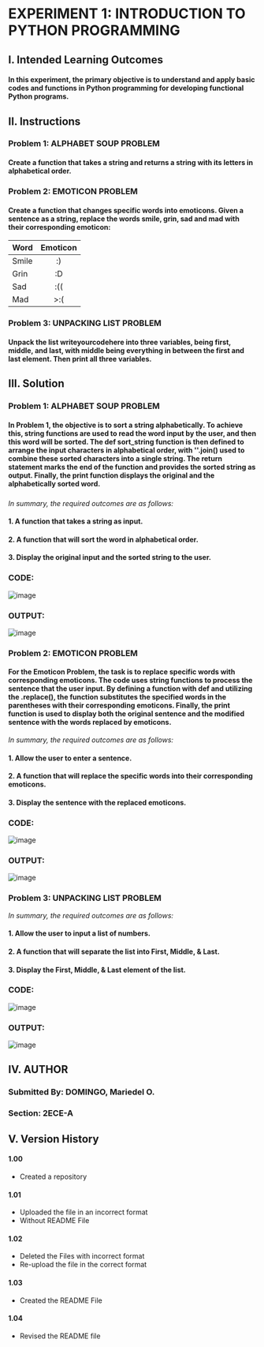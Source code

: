 # EXPERIMENT 1: INTRODUCTION TO PYTHON PROGRAMMING
## I. Intended Learning Outcomes
#### In this experiment, the primary objective is to understand and apply basic codes and functions in Python programming for developing functional Python programs.
## II. Instructions
### Problem 1: ALPHABET SOUP PROBLEM
#### Create a function that takes a string and returns a string with its letters in alphabetical order.
### Problem 2: EMOTICON PROBLEM
#### Create a function that changes specific words into emoticons. Given a sentence as a string, replace the words smile, grin, sad and mad with their corresponding emoticon:
| Word          | Emoticon      | 
| ------------- |:-------------:| 
| Smile         |       :)      | 
| Grin          |       :D      |  
| Sad           |       :((     | 
| Mad           |      >:(      | 
### Problem 3: UNPACKING LIST PROBLEM
#### Unpack the list writeyourcodehere into three variables, being first, middle, and last, with middle being everything in between the first and last element. Then print all three variables.
## III. Solution
### Problem 1: ALPHABET SOUP PROBLEM
#### In Problem 1, the objective is to sort a string alphabetically. To achieve this, string functions are used to read the word input by the user, and then this word will be sorted. The def sort_string function is then defined to arrange the input characters in alphabetical order, with ''.join() used to combine these sorted characters into a single string. The return statement marks the end of the function and provides the sorted string as output. Finally, the print function displays the original and the alphabetically sorted word.
###
_In summary, the required outcomes are as follows:_
#### 1. A function that takes a string as input.
#### 2. A function that will sort the word in alphabetical order.
#### 3. Display the original input and the sorted string to the user.
###
### CODE:
![image](https://github.com/user-attachments/assets/9adb9c9f-a0b3-4343-b5dd-558d9ef6420d)
###
### OUTPUT:
![image](https://github.com/user-attachments/assets/ef55468e-0cf4-4812-928e-4db21c6d5b7b)
### Problem 2: EMOTICON PROBLEM
#### For the Emoticon Problem, the task is to replace specific words with corresponding emoticons. The code uses string functions to process the sentence that the user input. By defining a function with def and utilizing the .replace(), the function substitutes the specified words in the parentheses with their corresponding emoticons. Finally, the print function is used to display both the original sentence and the modified sentence with the words replaced by emoticons.
_In summary, the required outcomes are as follows:_
#### 1. Allow the user to enter a sentence.
#### 2. A function that will replace the specific words into their corresponding emoticons.
#### 3. Display the sentence with the replaced emoticons.
###
### CODE:
![image](https://github.com/user-attachments/assets/e44c54a2-4efc-4477-912d-3978a25bfd6a)
###
### OUTPUT:
![image](https://github.com/user-attachments/assets/8008c4c5-aa72-4ff3-b87e-b16b282d052e)
### Problem 3:  UNPACKING LIST PROBLEM
_In summary, the required outcomes are as follows:_
#### 1. Allow the user to input a list of numbers.
#### 2. A function that will separate the list into First, Middle, & Last.
#### 3. Display the First, Middle, & Last element of the list.
###
### CODE:
![image](https://github.com/user-attachments/assets/4ab0bf43-2d9b-4e19-94ac-947a2cdbf8f2)
###
### OUTPUT:
![image](https://github.com/user-attachments/assets/917ca207-4f41-4877-b4ba-b2ed0707a61e)
###
## IV. AUTHOR
### Submitted By: DOMINGO, Mariedel O.  
### Section: 2ECE-A
## V. Version History
#### 1.00
* Created a repository
#### 1.01
* Uploaded the file in an incorrect format
* Without README File
#### 1.02
* Deleted the Files with incorrect format
* Re-upload the file in the correct format
#### 1.03
* Created the README File
#### 1.04
* Revised the README file

  

